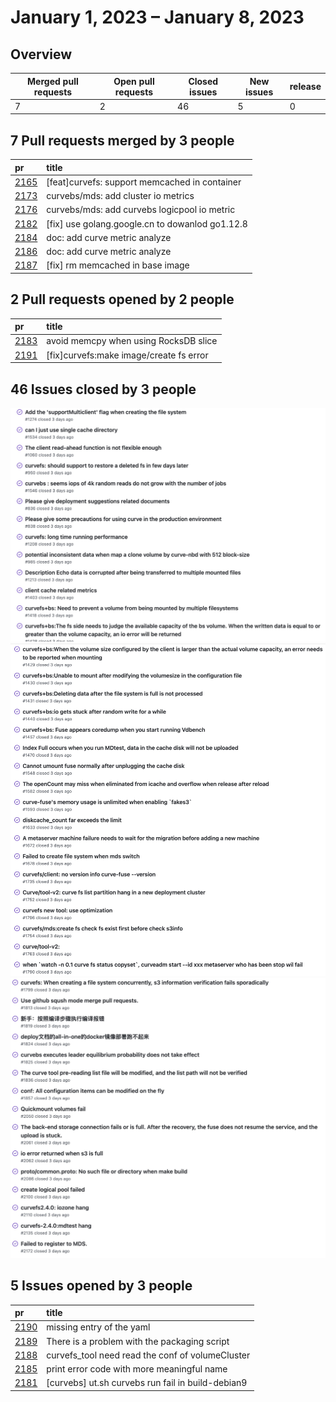 # January 1, 2023 – January 8, 2023

## Overview

| Merged pull requests | Open pull requests | Closed issues | New issues | release |
|-- | -- | -- | -- | -- |
| 7 | 2 | 46 | 5 | 0 |

## 7 Pull requests merged by 3 people

|pr|title|
|:--|:--|
|[2165](https://github.com/opencurve/curve/pull/2165)|[feat]curvefs: support memcached in container
|[2173](https://github.com/opencurve/curve/pull/2173)|curvebs/mds: add cluster io metrics
|[2176](https://github.com/opencurve/curve/pull/2176)|curvebs/mds: add curvebs logicpool io metric
|[2182](https://github.com/opencurve/curve/pull/2182)|[fix] use golang.google.cn to dowanlod go1.12.8
|[2184](https://github.com/opencurve/curve/pull/2184)|doc: add curve metric analyze
|[2186](https://github.com/opencurve/curve/pull/2186)|doc: add curve metric analyze
|[2187](https://github.com/opencurve/curve/pull/2187)|[fix] rm memcached in base image

## 2 Pull requests opened by 2 people
|pr|title|
|:--|:--|
|[2183](https://github.com/opencurve/curve/pull/2183)|avoid memcpy when using RocksDB slice
|[2191](https://github.com/opencurve/curve/pull/2191)|[fix]curvefs:make image/create fs error


## 46 Issues closed by 3 people
![](./images/2023-01-09_10-48-06.jpg)
![](./images/2023-01-09_10-49-12.jpg)
![](./images/2023-01-09_10-49-37.jpg)

## 5 Issues opened by 3 people
|pr|title|
|:--|:--|
|[2190](https://github.com/opencurve/curve/pull/2190)|missing entry of the yaml
|[2189](https://github.com/opencurve/curve/pull/2189)|There is a problem with the packaging script
|[2188](https://github.com/opencurve/curve/pull/2188)|curvefs_tool need read the conf of volumeCluster
|[2185](https://github.com/opencurve/curve/pull/2188)|print error code with more meaningful name|
|[2181](https://github.com/opencurve/curve/pull/2181)|[curvebs] ut.sh curvebs run fail in build-debian9

